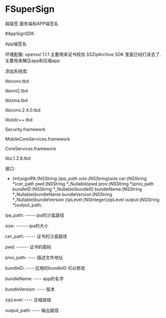 # FSuperSign
超级签 服务端和APP端签名

#AppSignSDK

App端签名

环境配置:
openssl 1.1.1 主要用来证书校验
SSZipArchive SDK 里面已经打进去了.主要用来解压app和压缩app

添加系统库:

libiconv.tbd

libxml2.tbd

liblzma.tbd

libiconv.2.4.0.tbd

libstdc++.tbd

Security.framework

MobileCoreServices.framework

CoreServices.framework

libz.1.2.8.tbd

接口:

+ (int)signIPA:(NSString *)ipa_path
           size:(NSString*)size
            cer:(NSString *)cer_path
            pwd:(NSString *_Nullable)pwd
           prov:(NSString *)prov_path
       bundleID:(NSString *_Nullable)bundleID
     bundleName:(NSString *_Nullable)bundleName
  bundleVersion:(NSString *_Nullable)bundleVersion
       zipLevel:(NSInteger)zipLevel
         output:(NSString *)output_path;

ipa_path: -----  ipa的沙盒路径

size: ------ ipa的大小

cer_path: ----- 证书的沙盒路径

pwd: ------ 证书的密码

prov_path: ---- 描述文件地址

bundleID: ---- 应用的bundleID 可以修改

bundleName: ---- app的名字

bundleVersion: ---- 版本

zipLevel: ---- 压缩层级

output_path: ---- 输出路径










